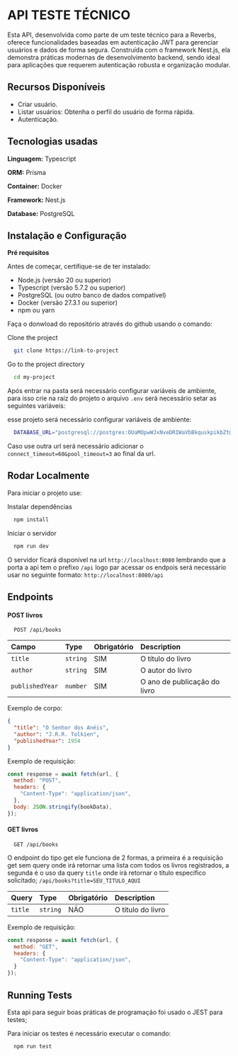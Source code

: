 # API TESTE TÉCNICO

Esta API, desenvolvida como parte de um teste técnico para a Reverbs, oferece funcionalidades baseadas em autenticação JWT para gerenciar usuários e dados de forma segura. Construída com o framework Nest.js, ela demonstra práticas modernas de desenvolvimento backend, sendo ideal para aplicações que requerem autenticação robusta e organização modular.

## Recursos Disponíveis

- Criar usuário.
- Listar usuários: Obtenha o perfil do usuário de forma rápida.
- Autenticação.

## Tecnologias usadas

**Linguagem:** Typescript

**ORM:** Prisma

**Container:** Docker

**Framework:** Nest.js

**Database:** PostgreSQL

## Instalação e Configuração

**Pré requisitos**

Antes de começar, certifique-se de ter instalado:

- Node.js (versão 20 ou superior)
- Typescript (versão 5.7.2 ou superior)
- PostgreSQL (ou outro banco de dados compatível)
- Docker (versão 27.3.1 ou superior) 
- npm ou yarn

Faça o donwload do repositório através do github usando o comando:

Clone the project

```bash
  git clone https://link-to-project
```

Go to the project directory

```bash
  cd my-project
```

Após entrar na pasta será necessário configurar variáveis de ambiente, para isso crie na raíz do projeto o arquivo `.env`
será necessário setar as seguintes variáveis:


esse projeto será necessário configurar variáveis de ambiente:

```bash
  DATABASE_URL="postgresql://postgres:OUaMOpwWJxNveDRIWaVbBkquskpikbZt@junction.proxy.rlwy.net:41177/railway?connect_timeout=60&pool_timeout=30"
```

Caso use outra url será necessário adicionar o `connect_timeout=60&pool_timeout=3` ao final da url.

## Rodar Localmente

Para iniciar o projeto use:

Instalar dependências

```bash
  npm install
```

Iniciar o servidor

```bash
  npm run dev
```

O servidor ficará disponível na url `http://localhost:8080` lembrando que a porta a api tem o prefixo `/api` logo par acessar os endpois será necessário usar no seguinte formato: `http://localhost:8080/api`

## Endpoints

#### POST livros

```http
  POST /api/books
```

| Campo           | Type     | Obrigatório | Description                  |
| :-------------- | :------- | :---------- | :--------------------------- |
| `title`         | `string` | SIM         | O título do livro            |
| `author`        | `string` | SIM         | O autor do livro             |
| `publishedYear` | `number` | SIM         | O ano de publicação do livro |

Exemplo de corpo:

```json
{
  "title": "O Senhor dos Anéis",
  "author": "J.R.R. Tolkien",
  "publishedYear": 1954
}
```

Exemplo de requisição:

```js
const response = await fetch(url, {
  method: "POST",
  headers: {
    "Content-Type": "application/json",
  },
  body: JSON.stringify(bookData),
});
```


#### GET livros

```http
  GET /api/books
```

O endpoint do tipo get ele funciona de 2 formas, a primeira é a requisição get sem query onde irá retornar uma lista com todos os livros registrados, a segunda é o uso da query `title` onde irá retornar o título específico solicitado;  `/api/books?title=SEU_TITULO_AQUI`

| Query           | Type     | Obrigatório | Description                  |
| :-------------- | :------- | :---------- | :--------------------------- |
| `title`         | `string` | NÃO         | O título do livro            |



Exemplo de requisição:

```js
const response = await fetch(url, {
  method: "GET",
  headers: {
    "Content-Type": "application/json",
  }
});
```

## Running Tests

Esta api para seguir boas práticas de programação foi usado o JEST para testes;

Para iniciar os testes é necessário executar o comando:

```bash
  npm run test
```

